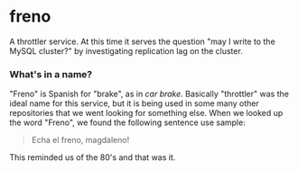 # freno

A throttler service. At this time it serves the question "may I write to the MySQL cluster?" by investigating replication lag on the cluster.

### What's in a name?

"Freno" is Spanish for "brake", as in _car brake_. Basically "throttler" was the ideal name for this service, but it is being used in some many other repositories that we went looking for something else. When we looked up the word "Freno", we found the following sentence use sample:

> Echa el freno, magdaleno!

This reminded us of the 80's and that was it.
